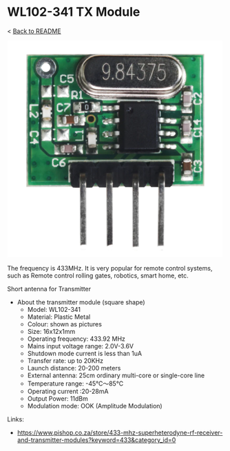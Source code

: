 # WL102-341 TX Module

< [Back to README](README.md)

[<img src="img/WL102-341/tx.png" width="500"/>](img/WL102-341/tx.png)

The frequency is 433MHz. It is very popular for remote control systems, such as Remote control rolling gates, robotics, smart home, etc.

Short antenna for Transmitter

- About the transmitter module (square shape)
    - Model: WL102-341
    - Material: Plastic Metal
    - Colour: shown as pictures
    - Size: 16x12x1mm
    - Operating frequency: 433.92 MHz
    - Mains input voltage range: 2.0V-3.6V
    - Shutdown mode current is less than 1uA
    - Transfer rate: up to 20KHz
    - Launch distance: 20-200 meters
    - External antenna: 25cm ordinary multi-core or single-core line
    - Temperature range: -45℃～85℃
    - Operating current :20-28mA
    - Output Power: 11dBm
    - Modulation mode: OOK (Amplitude Modulation)

Links:

- https://www.pishop.co.za/store/433-mhz-superheterodyne-rf-receiver-and-transmitter-modules?keyword=433&category_id=0

